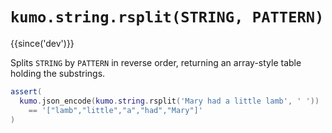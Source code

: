 # `kumo.string.rsplit(STRING, PATTERN)`

{{since('dev')}}

Splits `STRING` by `PATTERN` in reverse order, returning an array-style table
holding the substrings.

```lua
assert(
  kumo.json_encode(kumo.string.rsplit('Mary had a little lamb', ' '))
    == '["lamb","little","a","had","Mary"]'
)
```


